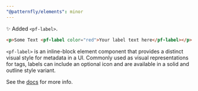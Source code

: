 ```yaml
---
"@patternfly/elements": minor
---
```

✨ Added `<pf-label>`.

```html
<p>Some Text <pf-label color="red">Your label text here</pf-label></p>
```

`<pf-label>` is an inline-block element component that provides a distinct 
visual style for metadata in a UI.  Commonly used as visual representations for 
tags, labels can include an optional icon and are available in a solid and 
outline style variant. 

See the [docs][docs] for more info.

[docs]: https://patternflyelements.org/components/label/
